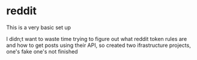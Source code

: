# reddit

This is a very basic set up

I didn;t want to waste time trying to figure out what reddit token rules are and how to get posts using their API, so created two ifrastructure projects, one's fake one's not finished
